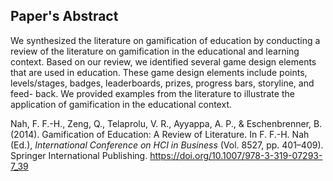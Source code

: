 ## Paper's Abstract
We synthesized the literature on gamification of education by conducting a review of the literature on gamification in the educational and learning context. Based on our review, we identified several game design elements that are used in education. These game design elements include points, levels/stages, badges, leaderboards, prizes, progress bars, storyline, and feed- back. We provided examples from the literature to illustrate the application of gamification in the educational context.

Nah, F. F.-H., Zeng, Q., Telaprolu, V. R., Ayyappa, A. P., & Eschenbrenner, B. (2014). Gamification of Education: A Review of Literature. In F. F.-H. Nah (Ed.), _International Conference on HCI in Business_ (Vol. 8527, pp. 401–409). Springer International Publishing. https://doi.org/10.1007/978-3-319-07293-7_39